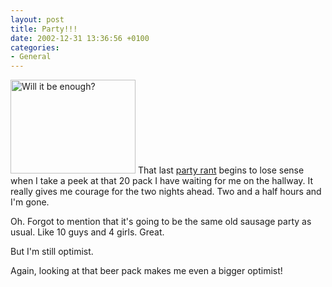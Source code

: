 ```yaml
---
layout: post
title: Party!!!
date: 2002-12-31 13:36:56 +0100
categories:
- General
---
```

<img src="http://www.rusiczki.net/blog/blogpics/beer_20_pack.jpg" width="200" height="150" border="0" alt="Will it be enough?" class="postimage" /> That last <a href="http://www.rusiczki.net/blog/archives/2002/12/31/the_new_years_eve_party">party rant</a> begins to lose sense when I take a peek at that 20 pack I have waiting for me on the hallway. It really gives me courage for the two nights ahead. Two and a half hours and I'm gone.

Oh. Forgot to mention that it's going to be the same old sausage party as usual. Like 10 guys and 4 girls. Great.

But I'm still optimist.

Again, looking at that beer pack makes me even a bigger optimist!

